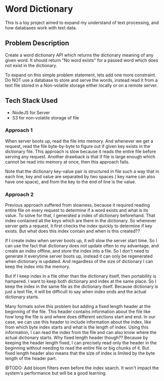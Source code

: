 # Word Dictionary

This is a toy project aimed to expand my understand of text processing, and how databases work with text data.

## Problem Description

Create a word dictionary API which returns the dictionary meaning of any given word.  It should return "No word exists" for a passed word which does not exist in the dictionary.

To expand on this simple problem statement, lets add one more constraint.  Do NOT use a database to store and serve the words, instead read it from a text file stored in a Non-volatile storage either locally or on a remote server.

## Tech Stack Used
- NodeJS for Server
- S3 for non-volatile storage of file


### Approach 1

When server boots up, read the file into memory.  And whenever we get a request, read the file byte-by-byte to figure out if given key exists in the dictionary file.  This approach is slow because it reads the entire file before serving any request. Another drawback is that if file is large enough which cannot be read into memory at once, then this approach fails.

Note that the dictionary key-value pair is structured in file such a way that in each line, key and value are separated by two spaces ( key name can also have one space), and from the key to the end of line is the value.

### Approach 2

Previous approach suffered from slowness, because it required reading entire file on every request to determine if a word exists and what is its value.  To solve for that, I generated a index of dictionary beforehand.  That index contained all the keys which are there in the dictionary. So whenever server gets a request, it first checks the index quickly to determine if key exists.  But what does this index contain and when is this created??

If I create index when server boots up, it will slow the server start time.  So I can use the fact that dictionary does not update often to my advantage, and create an index offline, and store the index into a file. So I don't need to generate it everytime server boots up, instead it can only be regenerated when dictionary is updated.  And regardless of the size of dictionary I can keep the index into the memory.

But If I keep index in a file other than the dictionary itself, then portability is hampered.  I want to keep both dictionary and index at the same place. So I keep the index in the same file as the dictionary itself.  Because dictionary is just a text file, it will be difficult to say when index ends and the actual dictionary starts.

Many formats solve this problem but adding a fixed length header at the beginning of the file.  This header contains information about the file like how long the file is and where does different sections start and end. In our case, we can use this header to include information about the index, like from which byte index starts and what is the length of index. Using this information, I can read the index from the file and can also know where the actual dictionary starts.  Why fixed length header though??  Because by keeping the header length fixed, I can precisely read only the header in the beginning without needing to read the entire file or big chunks of it.  But fixed length header also means that the size of index is limited by the byte length of the header part.


@TODO: Add bloom filters even before the index search.  It won't impact the system's performance but will be a good learning.